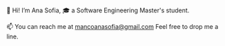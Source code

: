 👋 Hi! I’m Ana Sofia,
🎓 a Software Engineering Master's student.



📫 You can reach me at mancoanasofia@gmail.com
Feel free to drop me a line.

<!---
anasofia28/anasofia28 is a ✨ special ✨ repository because its `README.md` (this file) appears on your GitHub profile.
You can click the Preview link to take a look at your changes.
--->
